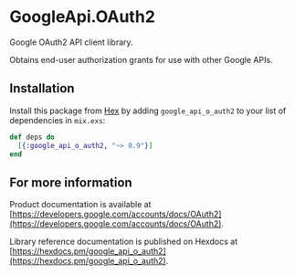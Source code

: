 # GoogleApi.OAuth2

Google OAuth2 API client library.

Obtains end-user authorization grants for use with other Google APIs.

## Installation

Install this package from [Hex](https://hex.pm) by adding
`google_api_o_auth2` to your list of dependencies in `mix.exs`:

```elixir
def deps do
  [{:google_api_o_auth2, "~> 0.9"}]
end
```

## For more information

Product documentation is available at [https://developers.google.com/accounts/docs/OAuth2](https://developers.google.com/accounts/docs/OAuth2).

Library reference documentation is published on Hexdocs at
[https://hexdocs.pm/google_api_o_auth2](https://hexdocs.pm/google_api_o_auth2).
